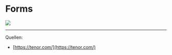 # Forms

<img src="<%- config.base %>/assets/images/boom-1.gif" class="w-2/5" />

---

Quellen:
- [https://tenor.com/](https://tenor.com/)

